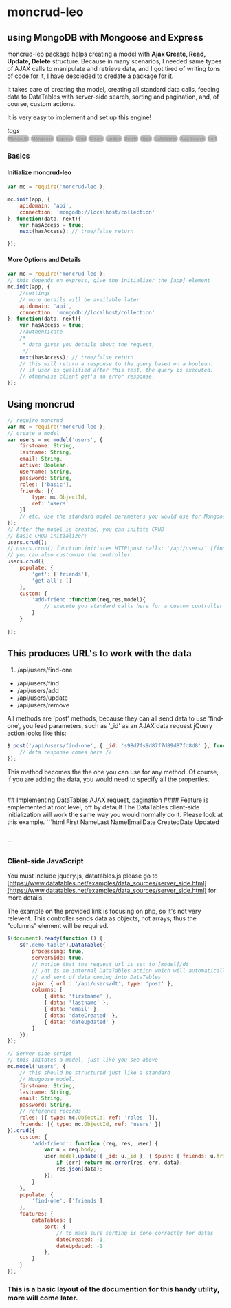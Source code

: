 ﻿# moncrud-leo
## using MongoDB with Mongoose and Express

moncrud-leo package helps creating a model with <b>Ajax Create, Read, Update, Delete</b> structure.
Because in many scenarios, I needed same types of AJAX calls to manipulate and retrieve data,
and I got tired of writing tons of code for it, I have descieded to credate a package for it.

It takes care of creating the model, creating all standard data calls, feeding data to DataTables 
with server-side search, sorting and pagination, and, of course, custom actions.

It is very easy to implement and set up this engine!

<style>
	tag{
		padding:2px;
		font-size:10px;
		/*border:solid 1px rgba(150,150,150,0.3);*/
		background:rgba(50,50,50,0.3);
		color:#888;
		border-radius:6px;		
	}
</style>
<tags>
	 <i>tags</i><br />
	 <tag>MongoDB</tag>
	 <tag>Mongoose</tag>
	 <tag>Express</tag>
	 <tag>Crud</tag>
	 <tag>Create</tag>
	 <tag>Update</tag>
	 <tag>Delete</tag>
	 <tag>Read</tag>
	 <tag>DataTables</tag>
	 <tag>Ajax Search</tag>
	 <tag>Sort</tag>
</tags>


### Basics
#### Initialize moncrud-leo
```js
var mc = require('moncrud-leo');

mc.init(app, {
	apidomain: 'api',
	connection: 'mongodb://localhost/collection'
}, function(data, next){
	var hasAccess = true;
	next(hasAccess); // true/false return

}); 
```

#### More Options and Details
```js
var mc = require('moncrud-leo');
// this depends on express, give the initializer the [app] element
mc.init(app, {
	//settings
	// more details will be available later
	apidomain: 'api',
	connection: 'mongodb://localhost/collection'
}, function(data, next){
	var hasAccess = true;
	//authenticate	
	/*
	 * data gives you details about the request,
	 */
	next(hasAccess); // true/false return 
	// this will return a response to the query based on a boolean.
	// if user is qualified after this test, the query is executed.
	// otherwise client get's an error response.
}); 
```

## Using moncrud

```js
// require moncrud
var mc = require('moncrud-leo');
// create a model
var users = mc.model('users', {
	firstname: String,
	lastname: String,
	email: String,
	active: Boolean,
	username: String,
	password: String,
	roles: ['basic'],
	friends: [{ 
		type: mc.ObjectId,
		ref: 'users'		
	}]
	// etc. Use the standard model parameters you would use for Mongoose	
});
// After the model is created, you can initate CRUD
// basic CRUD initializer:
users.crud();
// users.crud() function initiates HTTP\post calls: '/api/users/' [find, find-one, add, update, remove]
// you can also customoze the controller
users.crud({
	populate: {
		'get': ['friends'],
		'get-all': []				
	},
	custom: {
		'add-friend':function(req,res,model){
			// execute you standard calls here for a custom controller			
		}		
	}
		
});
```
## This produces URL's to work with the data
 1. /api/users/find-one
 *  /api/users/find
 *  /api/users/add
 *  /api/users/update
 *  /api/users/remove
 
 
 All methods are 'post' methods, because they can all send data
 to use 'find-one', you feed parameters, such as '_id' as an AJAX data request
  jQuery action looks like this:
  
```js 
$.post('/api/users/find-one', { _id: 's98d7fs9d87f7d89d87fd8d8' }, function(data){
	// data response comes here //
});
```
This method becomes the the one you can use for any method.
Of course, if you are adding the data, you would need to specify all the properties.

<br/>
## Implementing DataTables AJAX request, pagination
#### Feature is emplemented at root level, off by default
The DataTables client-side initialization will work the same
way you would normally do it. Please look at this example.
```html
<!--HTML DataTables Table-->
<table class='demo-table'>
	<thead>
		<tr>			
			<tr>First Name</tr>  
			<tr>Last Name</tr>   
			<tr>Email</tr>   
			<tr>Date Created</tr>   
			<tr>Date Updated</tr>
		</tr>		
	</thead>	
</table>
```

### Client-side JavaScript
You must include jquery.js, datatables.js
please go to [https://www.datatables.net/examples/data_sources/server_side.html](https://www.datatables.net/examples/data_sources/server_side.html) for more details.

The example on the provided link is focusing on php, so it's not very relevent. This
controller sends data as objects, not arrays; thus the "columns" element will be required. 
```js
$(document).ready(function () {
	$(".demo-table").DataTable({
		processing: true, 
		serverSide: true, 
		// notice that the request url is set to [model]/dt
		// /dt is an internal DataTables action which will automatically take care of search
		// and sort of data coming into DataTables
		ajax: { url : '/api/users/dt', type: 'post' }, 
		columns: [
			{ data: 'firstname' }, 
			{ data: 'lastname' },
			{ data: 'email' },
			{ data: 'dateCreated' },
			{ data: 'dateUpdated' }
		]
	});
});
```



```js
// Server-side script
// this initates a model, just like you see above
mc.model('users', {
	// this should be structured just like a standard 
	// Mongoose model. 
	firstname: String,
	lastname: String,
	email: String,
	password: String,
	// reference records
	roles: [{ type: mc.ObjectId, ref: 'roles' }],
	friends: [{ type: mc.ObjectId, ref: 'users' }]
}).crud({
	custom: {		
		'add-friend': function (req, res, user) {
			var u = req.body;
			user.model.update({ _id: u._id }, { $push: { friends: u.friend } }, function (err, data) {
				if (err) return mc.error(res, err, data);
				res.json(data);
			});
		}
	},
	populate: {
		'find-one': ['friends'],
	},
	features: {
		dataTables: {
			sort: {
				// to make sure sorting is done correctly for dates
				dateCreated: -1, 
				dateUpdated: -1
			},			
		}
	}
});
```


### This is a basic layout of the documention for this handy utility, more will come later.
